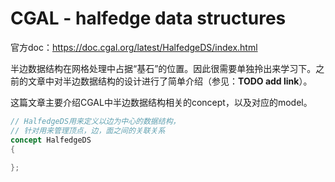 # CGAL - halfedge data structures

官方doc：https://doc.cgal.org/latest/HalfedgeDS/index.html

半边数据结构在网格处理中占据“基石”的位置。因此很需要单独拎出来学习下。之前的文章中对半边数据结构的设计进行了简单介绍（参见：**TODO add link**）。

这篇文章主要介绍CGAL中半边数据结构相关的concept，以及对应的model。

```c++
// HalfedgeDS用来定义以边为中心的数据结构，
// 针对用来管理顶点，边，面之间的关联关系
concept HalfedgeDS
{
    
};
```







